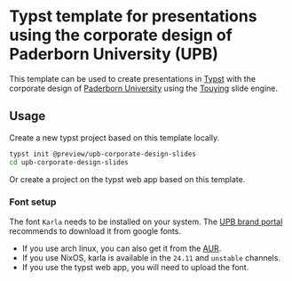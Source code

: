 # Typst template for presentations using the corporate design of Paderborn University (UPB)

This template can be used to create presentations in [Typst](https://typst.app/docs/) with the corporate design of [Paderborn University](https://www.uni-paderborn.de/) using the [Touying](https://touying-typ.github.io/) slide engine.

## Usage

Create a new typst project based on this template locally.

```bash
typst init @preview/upb-corporate-design-slides
cd upb-corporate-design-slides
```

Or create a project on the typst web app based on this template.

### Font setup

The font `Karla` needs to be installed on your system.
The [UPB brand portal](https://www.uni-paderborn.de/universitaet/presse-kommunikation-marketing/brandportal) recommends to download it from google fonts.
- If you use arch linux, you can also get it from the [AUR](https://aur.archlinux.org/packages/ttf-karla).
- If you use NixOS, karla is available in the `24.11` and `unstable` channels.
- If you use the typst web app, you will need to upload the font.

